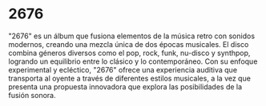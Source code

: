 # 2676
"2676" es un álbum que fusiona elementos de la música retro con sonidos modernos, creando una mezcla única de dos épocas musicales. El disco combina géneros diversos como el pop, rock, funk, nu-disco y synthpop, logrando un equilibrio entre lo clásico y lo contemporáneo. Con su enfoque experimental y ecléctico, "2676" ofrece una experiencia auditiva que transporta al oyente a través de diferentes estilos musicales, a la vez que presenta una propuesta innovadora que explora las posibilidades de la fusión sonora.
